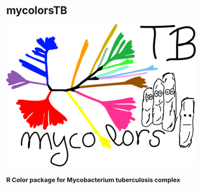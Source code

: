 # mycolorsTB
<p align="center">
  <img src="https://github.com/PathoGenOmics-Lab/mycolorsTB/blob/main/images/mycolors.png" title="AMAP logo" style="width:650px; height: auto;">
</p>

### R Color package for Mycobacterium tuberculosis complex
